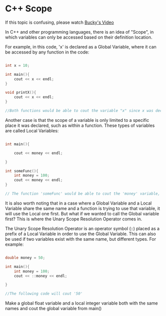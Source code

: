 # C++ Scope

If this topic is confusing, please watch [Bucky's Video](https://www.youtube.com/watch?v=ZwxMlIS6TLM&list=PLAE85DE8440AA6B83&index=29)

In C++ and other programming languages, there is an idea of "Scope", in which variables can only be accessed based on their definition location.

For example, in this code, 'x' is declared as a Global Variable, where it can be accessed by any function in the code:
```cpp

int x = 10;

int main(){
    cout << x << endl;
}

void printX(){
    cout << x << endl;
}

//Both functions would be able to cout the variable "x" since x was declared globally

```

Another case is that the scope of a variable is only limited to a specific place it was declared, such as within a function. These types of variables are called Local Variables:

```cpp

int main(){

    cout << money << endl;

}

int someFunc(){
    int money = 100;
    cout << money << endl;
}

// The function 'someFunc' would be able to cout the 'money' variable, but the main function wouldn't(It would throw an error).

```

It is also worth noting that in a case where a Global Variable and a Local Variable share the same name and a function is trying to use that variable, it will use the Local one first.
But what if we wanted to call the Global variable first? This is where the Unary Scope Resolution Operator comes in.

The Unary Scope Resolution Operator is an operator symbol (::) placed as a prefix of a Local Variable in order to use the Global Variable. This can also be used if two variables exist with the same name, but different types. For example:

```cpp

double money = 50;

int main(){
    int money = 100;
    cout << ::money << endl;

}

//The following code will cout '50'

```


Make a global float variable and a local integer variable both with the same names and cout the global variable from main()